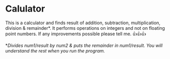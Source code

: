 # Calulator
This is a calculator and finds result of addition, subtraction, multiplication, division &amp; remainder*.
It performs operations on integers and not on floating point numbers.
If any improvements possible please tell me. 👍👍👍
 
 
 
 
  
   
    
**Divides num1/result by num2 &amp; puts the remainder in num1/result. You will understand the rest when you run the program.*
